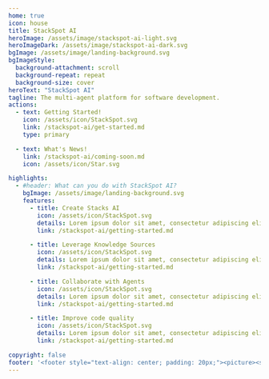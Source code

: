 ```yaml
---
home: true
icon: house
title: StackSpot AI
heroImage: /assets/image/stackspot-ai-light.svg
heroImageDark: /assets/image/stackspot-ai-dark.svg
bgImage: /assets/image/landing-background.svg
bgImageStyle:
  background-attachment: scroll
  background-repeat: repeat
  background-size: cover
heroText: "StackSpot AI"
tagline: The multi-agent platform for software development.
actions:
  - text: Getting Started!
    icon: /assets/icon/StackSpot.svg
    link: /stackspot-ai/get-started.md
    type: primary

  - text: What's News!
    link: /stackspot-ai/coming-soon.md
    icon: /assets/icon/Star.svg

highlights:
  - #header: What can you do with StackSpot AI?
    bgImage: /assets/image/landing-background.svg
    features:
      - title: Create Stacks AI
        icon: /assets/icon/StackSpot.svg
        details: Lorem ipsum dolor sit amet, consectetur adipiscing elit. Proin ut faucibus lectus. Etiam nec augue pulvinar erat pharetra pellentesque. Maecenas.
        link: /stackspot-ai/getting-started.md

      - title: Leverage Knowledge Sources
        icon: /assets/icon/StackSpot.svg
        details: Lorem ipsum dolor sit amet, consectetur adipiscing elit. Proin ut faucibus lectus. Etiam nec augue pulvinar erat pharetra pellentesque. Maecenas.
        link: /stackspot-ai/getting-started.md

      - title: Collaborate with Agents
        icon: /assets/icon/StackSpot.svg
        details: Lorem ipsum dolor sit amet, consectetur adipiscing elit. Proin ut faucibus lectus. Etiam nec augue pulvinar erat pharetra pellentesque. Maecenas.
        link: /stackspot-ai/getting-started.md

      - title: Improve code quality
        icon: /assets/icon/StackSpot.svg
        details: Lorem ipsum dolor sit amet, consectetur adipiscing elit. Proin ut faucibus lectus. Etiam nec augue pulvinar erat pharetra pellentesque. Maecenas.
        link: /stackspot-ai/getting-started.md

copyright: false
footer: '<footer style="text-align: center; padding: 20px;"><picture><source srcset="/assets/image/logo-dark-footer.svg" media="(prefers-color-scheme: dark)"><img src="/assets/image/logo-light-footer.svg" alt="Logo StackSpot"></picture><p style="margin-top: 10px; font-size: 14px; color: #666;">© 2022 StackSpot. All rights reserved</p></footer>'
---
```

